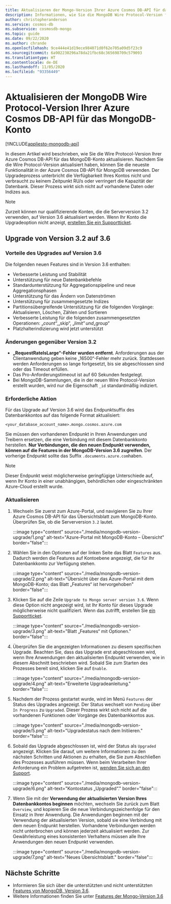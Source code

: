 ```yaml
---
title: Aktualisieren der Mongo-Version Ihrer Azure Cosmos DB-API für das MongoDB-Konto
description: Informationen, wie Sie die MongoDB Wire Protocol-Version für Ihre vorhandene Azure Cosmos DB-API für MongoDB-Konten nahtlos aktualisieren können
author: christopheranderson
ms.service: cosmos-db
ms.subservice: cosmosdb-mongo
ms.topic: guide
ms.date: 09/22/2020
ms.author: chrande
ms.openlocfilehash: 9ce444e41d19ece984071d0f62e705a09d5f23c9
ms.sourcegitcommit: 6a902230296a78da21fbc68c365698709c579093
ms.translationtype: HT
ms.contentlocale: de-DE
ms.lasthandoff: 11/05/2020
ms.locfileid: "93356449"
---
```

# <a name="upgrade-the-mongodb-wire-protocol-version-of-your-azure-cosmos-dbs-api-for-mongodb-account"></a>Aktualisieren der MongoDB Wire Protocol-Version Ihrer Azure Cosmos DB-API für das MongoDB-Konto
[!INCLUDE[appliesto-mongodb-api](includes/appliesto-mongodb-api.md)]

In diesem Artikel wird beschrieben, wie Sie die Wire Protocol-Version Ihrer Azure Cosmos DB-API für das MongoDB-Konto aktualisieren. Nachdem Sie die Wire Protocol-Version aktualisiert haben, können Sie die neueste Funktionalität in der Azure Cosmos DB-API für MongoDB verwenden. Der Upgradeprozess unterbricht die Verfügbarkeit Ihres Kontos nicht und verbraucht zu keinem Zeitpunkt RU/s oder verringert die Kapazität der Datenbank. Dieser Prozess wirkt sich nicht auf vorhandene Daten oder Indizes aus.

>[!Note]
> Zurzeit können nur qualifizierende Konten, die die Serverversion 3.2 verwenden, auf Version 3.6 aktualisiert werden. Wenn Ihr Konto die Upgradeoption nicht anzeigt, [erstellen Sie ein Supportticket](https://portal.azure.com/?#blade/Microsoft_Azure_Support/HelpAndSupportBlade).

## <a name="upgrading-from-version-32-to-36"></a>Upgrade von Version 3.2 auf 3.6

### <a name="benefits-of-upgrading-to-version-36"></a>Vorteile des Upgrades auf Version 3.6

Die folgenden neuen Features sind in Version 3.6 enthalten:
- Verbesserte Leistung und Stabilität
- Unterstützung für neue Datenbankbefehle
- Standardunterstützung für Aggregationspipeline und neue Aggregationsphasen
- Unterstützung für das Ändern von Datenströmen
- Unterstützung für zusammengesetzte Indizes
- Partitionsübergreifende Unterstützung für die folgenden Vorgänge: Aktualisieren, Löschen, Zählen und Sortieren
- Verbesserte Leistung für die folgenden zusammengesetzten Operationen: „$count“, „$skip“, „$limit“ und „$group“
- Platzhalterindizierung wird jetzt unterstützt

### <a name="changes-from-version-32"></a>Änderungen gegenüber Version 3.2

- **„RequestRateIsLarge“-Fehler wurden entfernt**. Anforderungen aus der Clientanwendung geben keine „16500“-Fehler mehr zurück. Stattdessen werden Anforderungen so lange fortgesetzt, bis sie abgeschlossen sind oder das Timeout erfüllen.
- Das Pro-Anforderungstimeout ist auf 60 Sekunden festgelegt.
- Bei MongoDB-Sammlungen, die in der neuen Wire Protocol-Version erstellt wurden, wird nur die Eigenschaft `_id` standardmäßig indiziert.

### <a name="action-required"></a>Erforderliche Aktion

Für das Upgrade auf Version 3.6 wird das Endpunktsuffix des Datenbankkontos auf das folgende Format aktualisiert:

```
<your_database_account_name>.mongo.cosmos.azure.com
```

Sie müssen den vorhandenen Endpunkt in Ihren Anwendungen und Treibern ersetzen, die eine Verbindung mit diesem Datenbankkonto herstellen. **Nur Verbindungen, die den neuen Endpunkt verwenden, können auf die Features in der MongoDB-Version 3.6 zugreifen**. Der vorherige Endpunkt sollte das Suffix `.documents.azure.com`haben.

>[!Note]
> Dieser Endpunkt weist möglicherweise geringfügige Unterschiede auf, wenn Ihr Konto in einer unabhängigen, behördlichen oder eingeschränkten Azure-Cloud erstellt wurde.

### <a name="how-to-upgrade"></a>Aktualisieren

1. Wechseln Sie zuerst zum Azure-Portal, und navigieren Sie zu Ihrer Azure Cosmos DB-API für das Übersichtsblatt zum MongoDB-Konto. Überprüfen Sie, ob die Serverversion `3.2` lautet. 

    :::image type="content" source="./media/mongodb-version-upgrade/1.png" alt-text="Azure-Portal mit MongoDB-Konto – Übersicht" border="false":::

2. Wählen Sie in den Optionen auf der linken Seite das Blatt `Features` aus. Dadurch werden die Features auf Kontoebene angezeigt, die für Ihr Datenbankkonto zur Verfügung stehen.

    :::image type="content" source="./media/mongodb-version-upgrade/2.png" alt-text="Übersicht über das Azure-Portal mit dem MongoDB-Konto; das Blatt „Features“ ist hervorgehoben" border="false":::

3. Klicken Sie auf die Zeile `Upgrade to Mongo server version 3.6`. Wenn diese Option nicht angezeigt wird, ist Ihr Konto für dieses Upgrade möglicherweise nicht qualifiziert. Wenn das zutrifft, erstellen Sie [ein Supportticket](https://portal.azure.com/?#blade/Microsoft_Azure_Support/HelpAndSupportBlade).

    :::image type="content" source="./media/mongodb-version-upgrade/3.png" alt-text="Blatt „Features“ mit Optionen." border="false":::

4. Überprüfen Sie die angezeigten Informationen zu diesem spezifischen Upgrade. Beachten Sie, dass das Upgrade erst abgeschlossen wird, wenn Ihre Anwendungen den aktualisierten Endpunkt verwenden, wie in diesem Abschnitt beschrieben wird. Sobald Sie zum Starten des Prozesses bereit sind, klicken Sie auf `Enable`.

    :::image type="content" source="./media/mongodb-version-upgrade/4.png" alt-text="Erweiterte Upgradeanleitung." border="false":::

5. Nachdem der Prozess gestartet wurde, wird im Menü `Features` der Status des Upgrades angezeigt. Der Status wechselt von `Pending` über `In Progress` zu `Upgraded`. Dieser Prozess wirkt sich nicht auf die vorhandenen Funktionen oder Vorgänge des Datenbankkontos aus.

    :::image type="content" source="./media/mongodb-version-upgrade/5.png" alt-text="Upgradestatus nach dem Initiieren." border="false":::

6. Sobald das Upgrade abgeschlossen ist, wird der Status als `Upgraded` angezeigt. Klicken Sie darauf, um weitere Informationen zu den nächsten Schritten und Aktionen zu erhalten, die Sie zum Abschließen des Prozesses ausführen müssen. Wenn beim Verarbeiten Ihrer Anforderung ein Problem aufgetreten ist, [wenden Sie sich an den Support](https://azure.microsoft.com/en-us/support/create-ticket/).

    :::image type="content" source="./media/mongodb-version-upgrade/6.png" alt-text="Kontostatus „Upgraded“." border="false":::

7. Wenn Sie mit der **Verwendung der aktualisierten Version Ihres Datenbankkontos beginnen** möchten, wechseln Sie zurück zum Blatt `Overview`, und kopieren Sie die neue Verbindungszeichenfolge für den Einsatz in Ihrer Anwendung. Die Anwendungen beginnen mit der Verwendung der aktualisierten Version, sobald sie eine Verbindung mit dem neuen Endpunkt herstellen. Vorhandene Verbindungen werden nicht unterbrochen und können jederzeit aktualisiert werden. Zur Gewährleistung eines konsistenten Verhaltens müssen alle Ihre Anwendungen den neuen Endpunkt verwenden.

    :::image type="content" source="./media/mongodb-version-upgrade/7.png" alt-text="Neues Übersichtsblatt." border="false":::

## <a name="next-steps"></a>Nächste Schritte

- Informieren Sie sich über die unterstützten und nicht unterstützten [Features von MongoDB, Version 3.6](mongodb-feature-support-36.md).
- Weitere Informationen finden Sie unter [Features der Mongo-Version 3.6](https://devblogs.microsoft.com/cosmosdb/azure-cosmos-dbs-api-for-mongodb-now-supports-server-version-3-6/)
